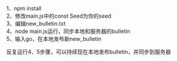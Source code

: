 1、npm install  
2、修改main.js中的const Seed为你的seed  
3、编辑new_bulletin.txt  
4、node main.js运行，同步本地和服务器的bulletin  
5、输入go，在本地发布新new_bulletin  
  
反复运行4、5步骤，可以持续现在本地发布bulletin，并同步到服务器  
